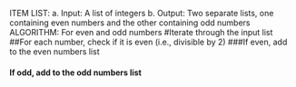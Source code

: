 ITEM LIST:
a. Input: A list of integers
b. Output: Two separate lists, one containing even numbers and the other containing odd numbers
ALGORITHM: For even and odd numbers 
#Iterate through the input list
##For each number, check if it is even (i.e., divisible by 2)
###If even, add to the even numbers list
#### If odd, add to the odd numbers list

